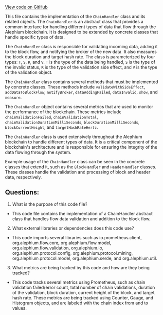[View code on GitHub](https://github.com/alephium/alephium/blob/master/flow/src/main/scala/org/alephium/flow/handler/ChainHandler.scala)

This file contains the implementation of the `ChainHandler` class and its related objects. The `ChainHandler` is an abstract class that provides a common interface for handling different types of data that flow through the Alephium blockchain. It is designed to be extended by concrete classes that handle specific types of data. 

The `ChainHandler` class is responsible for validating incoming data, adding it to the block flow, and notifying the broker of the new data. It also measures the block duration and target hash rate. The class is parameterized by four types: `T`, `S`, `R`, and `V`. `T` is the type of the data being handled, `S` is the type of the invalid status, `R` is the type of the validation side effect, and `V` is the type of the validation object. 

The `ChainHandler` class contains several methods that must be implemented by concrete classes. These methods include `validateWithSideEffect`, `addDataToBlockFlow`, `notifyBroker`, `dataAddingFailed`, `dataInvalid`, `show`, and `measure`. 

The `ChainHandler` object contains several metrics that are used to monitor the performance of the blockchain. These metrics include `chainValidationFailed`, `chainValidationTotal`, `chainValidationDurationMilliSeconds`, `blockDurationMilliSeconds`, `blockCurrentHeight`, and `targetHashRateHertz`. 

The `ChainHandler` class is used extensively throughout the Alephium blockchain to handle different types of data. It is a critical component of the blockchain's architecture and is responsible for ensuring the integrity of the data flowing through the system. 

Example usage of the `ChainHandler` class can be seen in the concrete classes that extend it, such as the `BlockHandler` and `HeaderHandler` classes. These classes handle the validation and processing of block and header data, respectively.
## Questions: 
 1. What is the purpose of this code file?
- This code file contains the implementation of a ChainHandler abstract class that handles flow data validation and addition to the block flow.

2. What external libraries or dependencies does this code use?
- This code imports several libraries such as io.prometheus.client, org.alephium.flow.core, org.alephium.flow.model, org.alephium.flow.validation, org.alephium.io, org.alephium.protocol.config, org.alephium.protocol.mining, org.alephium.protocol.model, org.alephium.serde, and org.alephium.util.

3. What metrics are being tracked by this code and how are they being tracked?
- This code tracks several metrics using Prometheus, such as chain validation failed/error count, total number of chain validations, duration of the validation, block duration, current height of the block, and target hash rate. These metrics are being tracked using Counter, Gauge, and Histogram objects, and are labeled with the chain index from and to values.